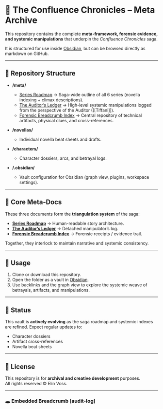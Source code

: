 # 🌌 The Confluence Chronicles – Meta Archive

This repository contains the complete **meta-framework, forensic evidence, and systemic manipulations** that underpin the *Confluence Chronicles* saga.  

It is structured for use inside [Obsidian](https://obsidian.md), but can be browsed directly as markdown on GitHub.

---

## 📂 Repository Structure

- **/meta/**
  - [Series Roadmap](meta/Series%20Roadmap.md) → Saga-wide outline of all 6 series (novella indexing + climax descriptions).
  - [The Auditor’s Ledger](meta/Auditor’s%20Ledger.md) → High-level systemic manipulations logged from the perspective of the Auditor ([[Tiffani]]).
  - [Forensic Breadcrumb Index](meta/Forensic%20Breadcrumb%20Index.md) → Central repository of technical artifacts, physical clues, and cross-references.

- **/novellas/**
  - Individual novella beat sheets and drafts.

- **/characters/**
  - Character dossiers, arcs, and betrayal logs.

- **/.obsidian/**
  - Vault configuration for Obsidian (graph view, plugins, workspace settings).

---

## 🔑 Core Meta-Docs

These three documents form the **triangulation system** of the saga:

- **[Series Roadmap](meta/Series%20Roadmap.md)** → Human-readable story architecture.  
- **[The Auditor’s Ledger](meta/Auditor’s%20Ledger.md)** → Detached manipulator’s log.  
- **[Forensic Breadcrumb Index](meta/Forensic%20Breadcrumb%20Index.md)** → Forensic receipts / evidence trail.  

Together, they interlock to maintain narrative and systemic consistency.

---

## 🧭 Usage

1. Clone or download this repository.  
2. Open the folder as a vault in [Obsidian](https://obsidian.md).  
3. Use backlinks and the graph view to explore the systemic weave of betrayals, artifacts, and manipulations.

---

## 🚧 Status

This vault is **actively evolving** as the saga roadmap and systemic indexes are refined. Expect regular updates to:

- Character dossiers  
- Artifact cross-references  
- Novella beat sheets  

---

## 📜 License

This repository is for **archival and creative development** purposes.  
All rights reserved © Elin Voss.

---

### 🕳️ Embedded Breadcrumb [audit-log]

